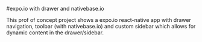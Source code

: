 #expo.io with drawer and nativebase.io

This prof of concept project shows a expo.io react-native app with
drawer navigation, toolbar (with nativebase.io) and custom sidebar which
allows for dynamic content in the drawer/sidebar.
